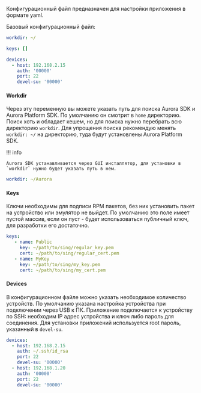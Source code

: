 Конфигурационный файл предназначен для настройки приложения в формате yaml.

Базовый конфигурационный файл:

```yaml title="~/.aurora-cli/configuration3.yaml"
workdir: ~/

keys: []

devices:
  - host: 192.168.2.15
    auth: '00000'
    port: 22
    devel-su: '00000'
```

#### Workdir

Через эту переменную вы можете указать путь для поиска Aurora SDK и Aurora Platform SDK.
По умолчанию он смотрит в `home` директорию.
Поиск хоть и обладает кешем, но для поиска нужно перебрать всю директорию `workdir`.
Для упрощения поиска рекомендую менять `workdir: ~/` на директорию, туда будут установлены Aurora Platform SDK.

!!! info

    Aurora SDK устанавливается через GUI инсталлятор, для установки в `workdir` нужно будет указать путь в нем.

```yaml title="Example"
workdir: ~/Aurora
```

#### Keys

Ключи необходимы для подписи RPM пакетов, без них установить пакет на устройство или эмулятор не выйдет.
По умолчанию это поле имеет пустой массив, если он пуст - будет использоваться публичный ключ,
для разработки его достаточно.

```yaml title="Example"
keys:
   - name: Public
     key: ~/path/to/sing/regular_key.pem
     cert: ~/path/to/sing/regular_cert.pem
   - name: MyKey
     key: ~/path/to/sing/my_key.pem
     cert: ~/path/to/sing/my_cert.pem
```

#### Devices

В конфигурационном файле можно указать необходимое количество устройств.
По умолчанию указана настройка устройства при подключении через USB к ПК.
Приложение подключается к устройству по SSH: необходим IP адрес устройства и ключ либо пароль для соединения.
Для установки приложений используется root пароль, указанный в `devel-su`.

```yaml title="Example"
devices:
  - host: 192.168.2.15
    auth: ~/.ssh/id_rsa
    port: 22
    devel-su: '00000'
  - host: 192.168.1.20
    auth: '00000'
    port: 22
    devel-su: '00000'
```
